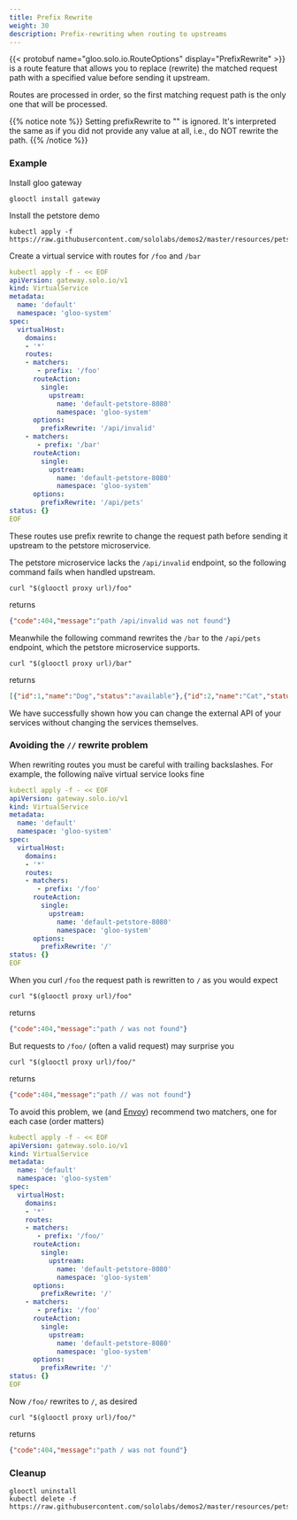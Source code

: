 ```yaml
---
title: Prefix Rewrite
weight: 30
description: Prefix-rewriting when routing to upstreams
---
```


{{< protobuf name="gloo.solo.io.RouteOptions" display="PrefixRewrite" >}}
is a route feature that allows you to replace (rewrite) the matched request path with a specified value before sending it upstream.

Routes are processed in order, so the first matching request path is the only one that will be processed.

{{% notice note %}}
Setting prefixRewrite to "" is ignored. It's interpreted the same as if you did not provide any value 
at all, i.e., do NOT rewrite the path.
{{% /notice %}}

### Example

Install gloo gateway
```shell script
glooctl install gateway
```

Install the petstore demo
```shell script
kubectl apply -f https://raw.githubusercontent.com/sololabs/demos2/master/resources/petstore.yaml
```

Create a virtual service with routes for `/foo` and `/bar`
```yaml
kubectl apply -f - << EOF
apiVersion: gateway.solo.io/v1
kind: VirtualService
metadata:
  name: 'default'
  namespace: 'gloo-system'
spec:
  virtualHost:
    domains:
    - '*'
    routes:
    - matchers:
       - prefix: '/foo'
      routeAction:
        single:
          upstream:
            name: 'default-petstore-8080'
            namespace: 'gloo-system'
      options:
        prefixRewrite: '/api/invalid'
    - matchers:
       - prefix: '/bar'
      routeAction:
        single:
          upstream:
            name: 'default-petstore-8080'
            namespace: 'gloo-system'
      options:
        prefixRewrite: '/api/pets'
status: {}
EOF
```

These routes use prefix rewrite to change the request path before sending it upstream to the petstore microservice.

The petstore microservice lacks the `/api/invalid` endpoint, so the following command fails when handled upstream.
```shell script
curl "$(glooctl proxy url)/foo"
```
returns
```json
{"code":404,"message":"path /api/invalid was not found"}
```

Meanwhile the following command rewrites the `/bar` to the `/api/pets` endpoint, which the petstore microservice supports.
```shell script
curl "$(glooctl proxy url)/bar"
```

returns

```json
[{"id":1,"name":"Dog","status":"available"},{"id":2,"name":"Cat","status":"pending"}]
```

We have successfully shown how you can change the external API of your services without changing the services themselves.

### Avoiding the `//` rewrite problem

When rewriting routes you must be careful with trailing backslashes. For example, the following naïve virtual service
looks fine
```yaml
kubectl apply -f - << EOF
apiVersion: gateway.solo.io/v1
kind: VirtualService
metadata:
  name: 'default'
  namespace: 'gloo-system'
spec:
  virtualHost:
    domains:
    - '*'
    routes:
    - matchers:
       - prefix: '/foo'
      routeAction:
        single:
          upstream:
            name: 'default-petstore-8080'
            namespace: 'gloo-system'
      options:
        prefixRewrite: '/'
status: {}
EOF
```
When you curl `/foo` the request path is rewritten to `/` as you would expect
```shell script
curl "$(glooctl proxy url)/foo"
```
returns
```json
{"code":404,"message":"path / was not found"}
```

But requests to `/foo/` (often a valid request) may surprise you
```shell script
curl "$(glooctl proxy url)/foo/"
```
returns
```json
{"code":404,"message":"path // was not found"}
```

To avoid this problem, we (and [Envoy](https://www.envoyproxy.io/docs/envoy/latest/api-v2/api/v2/route/route.proto.html#envoy-api-field-route-routeaction-prefix-rewrite))
recommend two matchers, one for each case (order matters)
```yaml
kubectl apply -f - << EOF
apiVersion: gateway.solo.io/v1
kind: VirtualService
metadata:
  name: 'default'
  namespace: 'gloo-system'
spec:
  virtualHost:
    domains:
    - '*'
    routes:
    - matchers:
       - prefix: '/foo/'
      routeAction:
        single:
          upstream:
            name: 'default-petstore-8080'
            namespace: 'gloo-system'
      options:
        prefixRewrite: '/'
    - matchers:
       - prefix: '/foo'
      routeAction:
        single:
          upstream:
            name: 'default-petstore-8080'
            namespace: 'gloo-system'
      options:
        prefixRewrite: '/'
status: {}
EOF
```

Now `/foo/` rewrites to `/`, as desired
```shell script
curl "$(glooctl proxy url)/foo/"
```
returns
```json
{"code":404,"message":"path / was not found"}
```

### Cleanup

```shell script
glooctl uninstall
kubectl delete -f https://raw.githubusercontent.com/sololabs/demos2/master/resources/petstore.yaml
```
